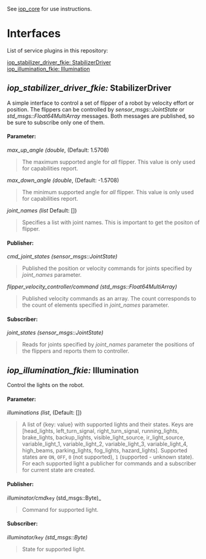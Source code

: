 See [iop_core](https://github.com/fkie/iop_core/blob/master/README.md) for use instructions.

# Interfaces

List of service plugins in this repository:

[iop_stabilizer_driver_fkie: StabilizerDriver](#iop_stabilizer_driver_fkie-stabilizersriver)  
[iop_illumination_fkie: Illumination](#iop_illumination_fkie-illumination)  


## _iop_stabilizer_driver_fkie:_ StabilizerDriver

A simple interface to control a set of flipper of a robot by velocity effort or position. The flippers can be controlled by _sensor_msgs::JointState_ or _std_msgs::Float64MultiArray_ messages. Both messages are published, so be sure to subscribe only one of them.

#### Parameter:

_max_up_angle (double_, (Default: 1.5708)

> The maximum supported angle for _all_ flipper. This value is only used for capabilities report.

_max_down_angle (double_, (Default: -1.5708)

> The minimum supported angle for _all_ flipper. This value is only used for capabilities report.

_joint_names (list_ Default: [])

> Specifies a list with joint names. This is important to get the positon of flipper.


#### Publisher:

_cmd_joint_states (sensor_msgs::JointState)_

> Published the position or velocity commands for joints specified by _joint_names_ parameter.

_flipper_velocity_controller/command (std_msgs::Float64MultiArray)_

> Published velocity commands as an array. The count corresponds to the count of elements specified in _joint_names_ parameter.

#### Subscriber:

_joint_states (sensor_msgs::JointState)_

> Reads for joints specified by _joint_names_ parameter the positions of the flippers and reports them to controller.


## _iop_illumination_fkie:_ Illumination

Control the lights on the robot.

#### Parameter:

_illuminations (list_, (Default: [])

> A list of {key: value} with supported lights and their states. Keys are [head_lights, left_turn_signal, right_turn_signal, running_lights, brake_lights, backup_lights, visible_light_source, ir_light_source, variable_light_1, variable_light_2, variable_light_3, variable_light_4, high_beams, parking_lights, fog_lights, hazard_lights]. Supported states are `ON`, `OFF`, `0` (not supported), `1` (supported - unknown state). For each supported light a publicher for commands and a subscriber for current state are created.


#### Publisher:

_illuminator/cmd_`key` (std_msgs::Byte)_

> Command for supported light.

#### Subscriber:

_illuminator/`key` (std_msgs::Byte)_

> State for supported light.

